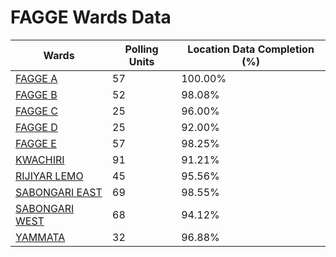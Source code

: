 
# FAGGE Wards Data

| Wards | Polling Units | Location Data Completion (%) |
| ---- | ----- | ------- |
| [FAGGE A](./wards/4468-fagge-a) | 57 | 100.00% |
| [FAGGE B](./wards/4469-fagge-b) | 52 | 98.08% |
| [FAGGE C](./wards/4470-fagge-c) | 25 | 96.00% |
| [FAGGE D](./wards/4471-fagge-d) | 25 | 92.00% |
| [FAGGE E](./wards/4472-fagge-e) | 57 | 98.25% |
| [KWACHIRI](./wards/4473-kwachiri) | 91 | 91.21% |
| [RIJIYAR LEMO](./wards/4474-rijiyar-lemo) | 45 | 95.56% |
| [SABONGARI EAST](./wards/4475-sabongari-east) | 69 | 98.55% |
| [SABONGARI WEST](./wards/4476-sabongari-west) | 68 | 94.12% |
| [YAMMATA](./wards/4477-yammata) | 32 | 96.88% |




